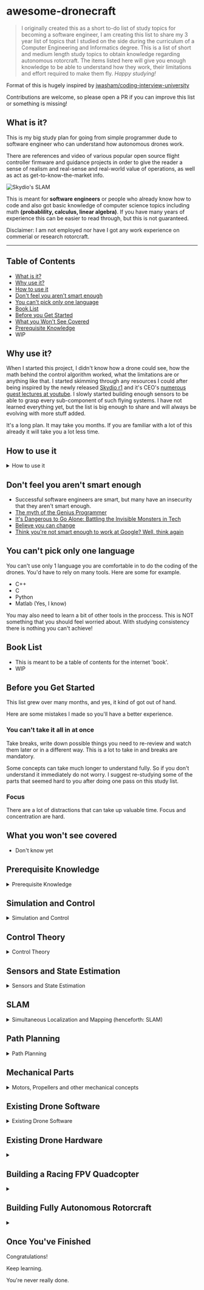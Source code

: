 # awesome-dronecraft

> I originally created this as a short to-do list of study topics for becoming a software engineer,
> I am creating this list to share my 3 year list of topics that I studied on the side during the curriculum of a Computer Engineering and Informatics degree.
> This is a list of short and medium length study topics to obtain knowledge regarding autonomous rotorcraft.
> The items listed here will give you enough knowledge to be able to understand how they work,
> their limitations and effort required to make them fly.
> *Happy studying!*

Format of this is hugely inspired by [jwasham/coding-interview-university](https://github.com/jwasham/coding-interview-university)

Contributions are welcome, so please open a PR if you can improve this list or something is missing!

## What is it?

This is my big study plan for going from simple programmer dude to software engineer who can understand how autonomous drones work.

There are references and video of various popular open source flight controller firmware and guidance projects in order to give the reader a sense of realism and real-sense and real-world value of operations, as well as act as get-to-know-the-market info.

![Skydio's SLAM](https://pbs.twimg.com/ext_tw_video_thumb/976148551779500032/pu/img/erxg20ZxAfOoDBKb.jpg)

This is meant for **software engineers** or people who already know how to code and also got basic knowledge of computer science topics including math __(probablility, calculus, linear algebra)__. If you have many years of experience this can be easier to read through, but this is not guaranteed.

Disclaimer: I am not employed nor have I got any work experience on commerial or research rotorcraft.

---

## Table of Contents

- [What is it?](#what-is-it)
- [Why use it?](#why-use-it)
- [How to use it](#how-to-use-it)
- [Don't feel you aren't smart enough](#dont-feel-you-arent-smart-enough)
- [You can't pick only one language](#you-cant-pick-only-one-language)
- [Book List](#book-list)
- [Before you Get Started](#before-you-get-started)
- [What you Won't See Covered](#what-you-wont-see-covered)
- [Prerequisite Knowledge](#prerequisite-knowledge)
- WIP

## Why use it?

When I started this project, I didn't know how a drone could see, how the math behind the control
algorithm worked, what the limitations are or anything like that.
I started skimming through any resources I could after being inspired by the newly released
[Skydio r1](https://www.skydio.com/) and it's CEO's [numerous guest lectures at youtube](https://www.youtube.com/watch?v=ZI66eq7Nn1E). I slowly started building enough sensors to be able to grasp every sub-component of such flying systems. I have not learned everything yet, but the list is big enough to share and will always be evolving with more stuff added.

It's a long plan. It may take you months. If you are familiar with a lot of this already it will take you a lot less time.

## How to use it

<details>
<summary>How to use it</summary>

Everything below is an outline, and you should tackle the items in order from top to bottom.

I'm using Github's special markdown flavor, including tasks lists to check progress.

**Create a new branch so you can check items like this, just put an x in the brackets: [x]**


    Fork a branch and follow the commands below

`git checkout -b progress`

`git remote add zarkopafilis https://github.com/zarkopafilis/awesome-dronecraft`

`git fetch --all`

    Mark all boxes with X after you completed your changes

`git add .`

`git commit -m "Marked x"`

`git rebase zarkopafilis/master`

`git push --force`

[More about Github-flavored markdown](https://guides.github.com/features/mastering-markdown/#GitHub-flavored-markdown)

</details>

## Don't feel you aren't smart enough

- Successful software engineers are smart, but many have an insecurity that they aren't smart enough.
- [The myth of the Genius Programmer](https://www.youtube.com/watch?v=0SARbwvhupQ)
- [It's Dangerous to Go Alone: Battling the Invisible Monsters in Tech](https://www.youtube.com/watch?v=1i8ylq4j_EY)
- [Believe you can change](http://www.aaronsw.com/weblog/dweck)
- [Think you're not smart enough to work at Google? Well, think again](https://www.youtube.com/watch?v=uPOJ1PR50ag)

## You can't pick only one language

You can't use only 1 language you are comfortable in to do the coding of the drones. You'd have to rely on many tools. Here are some for example.

- C++
- C
- Python
- Matlab (Yes, I know)

You may also need to learn a bit of other tools in the proccess. This is NOT something that you should feel worried about. With studying consistency there is nothing you can't achieve!

## Book List

- This is meant to be a table of contents for the internet 'book'.
- WIP

## Before you Get Started

This list grew over many months, and yes, it kind of got out of hand.

Here are some mistakes I made so you'll have a better experience.

### You can't take it all in at once

Take breaks, write down possible things you need to re-review and watch them later or in a different way. This is a lot to take in and breaks are mandatory.

Some concepts can take much longer to understand fully. So if you don't understand it immediately do not worry. I suggest re-studying some of the parts that seemed hard to you after doing one pass on this study list.

### Focus

There are a lot of distractions that can take up valuable time. Focus and concentration are hard.

## What you won't see covered

- Don't know yet

## Prerequisite Knowledge

<details>
<summary>Prerequisite Knowledge</summary>

Learn to code. This is only required for you to understand how the different algorithms and techniques that will be presented are actually implemented. You need this knowledge to be able to understand the source code of the popular data structure implementations, open source flight controllers and more. Basic data structure and algorithmic complexity should be included.

- [ ] **C, C++, Python, Anything**
    - Information available on the internet is widely available and you can find lot's of stuff by googling.
    - I could recommend to start with Python and work your way down to C and C++.
    - You can learn to code in parallel with this study plan, but things will be a lot harder and will take more time.
    - [ ] [A complete computer science study plan to become a software engineer](https://github.com/jwasham/coding-interview-university)

The next part is needed to be able to understand the math behind the stuff we are going to use. It's not at all harder compared to other fields of study. Hang on and in the end, you'll be surprised by how easy it is to understand everything. This is not the only path to learn these, it's just what I would take. (Yes, I like university lectures and whitepapers.)

- [ ] **Basic linear algebra, calculus, probablility and elementary physics**
    - [ ] [Single Variable Calculus - MIT OCW](https://ocw.mit.edu/courses/mathematics/18-01sc-single-variable-calculus-fall-2010/)
    - [ ] [Multivariable Calculus - MIT OCW](https://ocw.mit.edu/courses/mathematics/18-02sc-multivariable-calculus-fall-2010/)
    - [ ] [Gilbert Strang's Linear Algebra - MIT OCW](https://ocw.mit.edu/courses/mathematics/18-06-linear-algebra-spring-2010/) __there is really no better way to learn this in the world__
    - [ ] [Introduction to Probability and Statistics-  MIT OCW](https://ocw.mit.edu/courses/mathematics/18-05-introduction-to-probability-and-statistics-spring-2014/)
    - [ ] [Digital Signal Proccessing - Rensselaer Polytechnic Institute](https://www.youtube.com/playlist?list=PLuh62Q4Sv7BUSzx5Jr8Wrxxn-U10qG1et)

</details>

## Simulation and Control

<details>
<summary>Simulation and Control</summary>

- This is the basis of rotorcraft that is going to get covered first. These few resources will make you understand what a drone needs to fly bad, good, with the help of extra autonomy engines or with the help of a pilot.
- After this part, the corks and screws of each subsystem is going to be investigated thouroughly.

- [ ] [Matlab Tech Talks - Understanding Control Systems](https://www.mathworks.com/videos/series/understanding-control-systems-123420.html)
- [ ] [Matlab Tech Talks - Drone Simulation and Control](https://www.mathworks.com/videos/drone-simulation-and-control-part-1-setting-up-the-control-problem-1539323440930.html)
- [ ] [Introduction to 6-DOF Simulation of Air Vehicles (pdf)](http://avionics.nau.edu.ua/files/doc/VisSim.doc/6dof.pdf)
- [ ] [Quadcopter Dynamics, Simulation and Control (paper)](http://andrew.gibiansky.com/downloads/pdf/Quadcopter%20Dynamics,%20Simulation,%20and%20Control.pdf)
- [ ] [PID, LQR and LQR-PID on a quadcopter platform (paper)](https://www.researchgate.net/publication/261212676_PID_LQR_and_LQR-PID_on_a_quadcopter_platform)
- [ ] [Betaflight: PID Tuning Guide](https://www.youtube.com/watch?v=27lMKi2inpk)
- [ ] [Pixhawk: PID Auto Tune](https://www.youtube.com/watch?v=DbcZCql1UlE)

__At this point, you might wonder: This is only for four rotors. Don't worry, the extra ones are only used to have resilience. In the future this is going to be populated with more types of rotorcraft like submarines, VTOL drones and wings.__

</details>

## Control Theory

<details>
<summary>Control Theory</summary>

- Now that you have got a rough understanding of how you are going to make things fly, it's time to take a better look into the mathematical concepts behind the control of systems.

- [ ] [Matlab Tech Talks - State Space](https://www.mathworks.com/videos/series/state-space.html)
- [ ] [Matlab Tech Talks - Control Systems in practise](https://www.mathworks.com/videos/series/control-systems-in-practice.html)
- [ ] [Matlab Tech Talks - Understanding PID control](https://www.mathworks.com/videos/series/understanding-pid-control.html)

</details>

## Sensors and State Estimation

<details>
<summary>Sensors and State Estimation</summary>

- In order to get the control theory to work, we have to obtain a best-effort state estimate by observing our rotorcraft system.

- [ ] [Kalman Filters]
    - [ ] [Matlab Tech Talks - Understanding Kalman Filters](https://www.mathworks.com/videos/series/understanding-kalman-filters.html)
    - [ ] [(or) Michel van Biezen - Kalman Filters](https://www.youtube.com/watch?v=CaCcOwJPytQ)
- [ ] [Particle Filters](https://www.youtube.com/watch?v=lzN18y_z6HQ)
- [ ] [(optional) Michel van Biezen - How GPS works](https://www.youtube.com/watch?v=16xHIBmul_o&list=PLX2gX-ftPVXXGdn_8m2HCIJS7CfKMCwol)
- [ ] [Map Projections]
    - [ ] [Map Projections Explained](https://www.youtube.com/watch?v=wlfLW1j05Dg)
    - [ ] [Equirectangular Projection (site)](https://en.wikipedia.org/wiki/Equirectangular_projection)
- [ ] [Inertia Measurement Units]
    - [ ] [How IMUs Work](https://www.youtube.com/watch?v=eqZgxR6eRjo)
    - [ ] [How to implement an IMU](https://www.youtube.com/watch?v=T9jXoG0QYIA)
    - [ ] [Soft mounting and vibrations](https://www.youtube.com/watch?v=zdE1BidMwNU)
- [ ] [Cameras and Optical Sensors]
    - [ ] [How does a camera work](https://www.youtube.com/watch?v=qS1FmgPVLqw)
    - [ ] [Rolling and Global Shutter](https://www.youtube.com/watch?v=DG4OjpD3Zow)
    - [ ] [Optical Flow]
        - [ ] [Computerphile - Optical Flow](https://www.youtube.com/watch?v=5AUypv5BNbI)
        - [ ] [Computerphile - Optical Flow Solutions](https://www.youtube.com/watch?v=4v_keMNROv4)
    - [ ] [Depth Perception]
        - [How Kinect works in 2 minutes](https://www.youtube.com/watch?v=uq9SEJxZiUg)
        - [Stereoscopic 3D basics](https://www.youtube.com/watch?v=1MXNRrHLuWk)
        - [How does a LiDAR work](https://www.youtube.com/watch?v=EYbhNSUnIdU)
        - [The correspondence problem](https://www.youtube.com/watch?v=VZNN1OGoqr8)]
    - [ ] [PX4: Gimbal Control (site)](https://dev.px4.io/v1.9.0/en/advanced/gimbal_control.html)
    - [ ] [MAVLink: Gimbal Protocol (site)](https://mavlink.io/en/services/gimbal.html)
- [ ] [Corrections and Calibration]
    - [ ] [What is Sensor Calibration and Why is it Important?](https://www.youtube.com/watch?v=n_lZCIA25aI)
    - [ ] [Low Pass Filter (site)](https://www.dsprelated.com/freebooks/filters/Simplest_Lowpass_Filter_I.html)
    - [ ] [Sampling Rates for Analog Sensors (site)](https://www.embedded.com/sampling-rates-for-analog-sensors/)
    - [ ] [Signal Reconstruction](https://www.youtube.com/watch?v=rmDg3eVWT8E)
- [ ] [Communication Protocols]
    - [ ] [Understanding the I2C Bus (pdf)](https://www.ti.com/lit/an/slva704/slva704.pdf)
    - [ ] [How I2C Works](https://www.youtube.com/watch?v=6IAkYpmA1DQ)
    - [ ] [UART (pdf)](https://www.ti.com/lit/ug/sprugp1/sprugp1.pdf)
    - [ ] [How UART Works](https://www.youtube.com/watch?v=V6m2skVlsQI)
    - [ ] [SPI for Beginners](https://www.youtube.com/watch?v=ba0SQwjTQfw)
    - [ ] [Analog to Digital Converters](https://www.youtube.com/watch?v=EnfjYwe2A0w)
    - [ ] [SBUS and IBUS](https://www.youtube.com/watch?v=N2nnI72bmj4)
    - [ ] [Understanding Pulse Width Modulation](https://www.youtube.com/watch?v=YfV-vYT3yfQ)
    - [ ] [BLHeli](https://github.com/bitdump/BLHeli)
    - [ ] [MAVLink](https://mavlink.io/)

</details>

## SLAM

<details>
<summary>Simultaneous Localization and Mapping (henceforth: SLAM)</summary>

- The sensor subsystem is complete. We can now procceed to construct a map of the environment as well as figure out where our UAV is located in the world.

- [ ] [Quadtrees and Octrees (site)](https://www.i-programmer.info/programming/theory/1679-quadtrees-and-octrees.html)
- [ ] [Octomap: An Efficient Probabilistic 3D Mapping Framework Based on Octrees (site)](https://octomap.github.io/)
- [ ] [EKF SLAM - Cyrill Stachniss](https://www.youtube.com/watch?v=XeWG5D71gC0)
- [ ] [LiDAR Data Visualisation](https://www.youtube.com/watch?v=nXlqv_k4P8Q)
- [ ] [Autonomous Driving: Localization and Deep Learning Powered Mapping](https://www.youtube.com/watch?v=xgI3vgnHQ9U)

</details>

## Path Planning

<details>
<summary>Path Planning</summary>

- After proper localization, we are ready to path or mission plan, to make the UAV complete a predefined course of trajectory along with actions

- [ ] [Robotic Path Planning: RTT, RTT* (article)](https://medium.com/@theclassytim/robotic-path-planning-rrt-and-rrt-212319121378)
- [ ] [3DVFH+: Real-Time Three-Dimensional Obstacle Avoidance Using an Octomap (paper)](https://www.researchgate.net/publication/269872013_3DVFH_Real-Time_Three-Dimensional_Obstacle_Avoidance_Using_an_Octomap)
- [ ] [QGroundControl: Mission Planning (site)](https://docs.qgroundcontrol.com/en/PlanView/PlanView.html)
- [ ] [ArduPilot: ZigZag Mode (site)](http://ardupilot.org/copter/docs/zigzag-mode.html)
- [ ] [ArduPilot: Automatic Launch (site)](http://ardupilot.org/plane/docs/automatic-takeoff.html)

</details>

## Mechanical Parts

<details>
<summary>Motors, Propellers and other mechanical concepts</summary>

</details>

## Existing Drone Software

<details>
<summary>Existing Drone Software</summary>

- For your own interest. Take a look into the source and issue tracker, maybe join the weekly dev calls.

- [ ] [Dronecode](https://www.dronecode.org/)
    - [ ] [UAVCAN](https://uavcan.org/)
    - [ ] [Pixhawk Firmware](https://github.com/PX4/Firmware)
    - [ ] [MAVLink](https://mavlink.io/)
    - [ ] [QGroundControl](http://qgroundcontrol.com/)
- [ ] [INAV](https://github.com/inavFlight/inav/wiki)
- [ ] [BetaFlight](https://betaflight.com/)
- [ ] [Cleanflight](http://cleanflight.com/)
- [ ] [Simulator: Gazebo](http://gazebosim.org/)
- [ ] [Simulator: Airsim](https://microsoft.github.io/AirSim/)
- [ ] [Skydio Skills](https://github.com/Skydio/skydio-skills)
- [ ] [Robot Operating System](https://www.ros.org/)
- [ ] [DJI SDKs](https://developer.dji.com/)
- [ ] [Parrot SDKs](https://developer.parrot.com/)
- [ ] [Dronekit Dev Tools](https://dronekit.io/)

</details>

## Existing Drone Hardware

<details>
<summary></summary>

</details>

## Building a Racing FPV Quadcopter

<details>
<summary></summary>

</details>

## Building Fully Autonomous Rotorcraft

<details>
<summary></summary>

</details>

## Once You've Finished

Congratulations!

Keep learning.

You're never really done.
